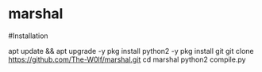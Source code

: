 # marshal
#Installation



apt update && apt upgrade -y
pkg install python2 -y
pkg install git
git clone https://github.com/The-W0lf/marshal.git
cd marshal
python2 compile.py
